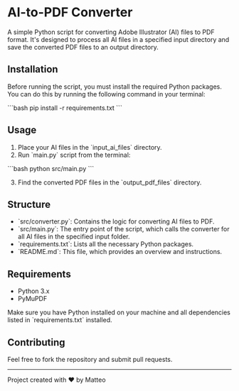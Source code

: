 
# AI-to-PDF Converter

A simple Python script for converting Adobe Illustrator (AI) files to PDF format. It's designed to process all AI files in a specified input directory and save the converted PDF files to an output directory.

## Installation

Before running the script, you must install the required Python packages. You can do this by running the following command in your terminal:

\`\`\`bash
pip install -r requirements.txt
\`\`\`

## Usage

1. Place your AI files in the \`input_ai_files\` directory.
2. Run \`main.py\` script from the terminal:

\`\`\`bash
python src/main.py
\`\`\`

3. Find the converted PDF files in the \`output_pdf_files\` directory.

## Structure

- \`src/converter.py\`: Contains the logic for converting AI files to PDF.
- \`src/main.py\`: The entry point of the script, which calls the converter for all AI files in the specified input folder.
- \`requirements.txt\`: Lists all the necessary Python packages.
- \`README.md\`: This file, which provides an overview and instructions.

## Requirements

- Python 3.x
- PyMuPDF

Make sure you have Python installed on your machine and all dependencies listed in \`requirements.txt\` installed.

## Contributing

Feel free to fork the repository and submit pull requests.

---

Project created with ❤️ by Matteo
